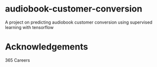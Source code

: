 # audiobook-customer-conversion
A project on predicting audiobook customer conversion using supervised learning with tensorflow

# Acknowledgements
365 Careers

